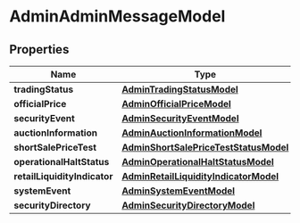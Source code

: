 

# AdminAdminMessageModel

## Properties

Name | Type | Description | Notes
------------ | ------------- | ------------- | -------------
**tradingStatus** | [**AdminTradingStatusModel**](AdminTradingStatusModel.md) |  |  [optional]
**officialPrice** | [**AdminOfficialPriceModel**](AdminOfficialPriceModel.md) |  |  [optional]
**securityEvent** | [**AdminSecurityEventModel**](AdminSecurityEventModel.md) |  |  [optional]
**auctionInformation** | [**AdminAuctionInformationModel**](AdminAuctionInformationModel.md) |  |  [optional]
**shortSalePriceTest** | [**AdminShortSalePriceTestStatusModel**](AdminShortSalePriceTestStatusModel.md) |  |  [optional]
**operationalHaltStatus** | [**AdminOperationalHaltStatusModel**](AdminOperationalHaltStatusModel.md) |  |  [optional]
**retailLiquidityIndicator** | [**AdminRetailLiquidityIndicatorModel**](AdminRetailLiquidityIndicatorModel.md) |  |  [optional]
**systemEvent** | [**AdminSystemEventModel**](AdminSystemEventModel.md) |  |  [optional]
**securityDirectory** | [**AdminSecurityDirectoryModel**](AdminSecurityDirectoryModel.md) |  |  [optional]




